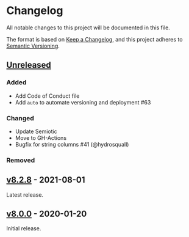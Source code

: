 
# Changelog

All notable changes to this project will be documented in this file.

The format is based on [Keep a Changelog](https://keepachangelog.com/en/1.0.0/),
and this project adheres to [Semantic Versioning](https://semver.org/spec/v2.0.0.html).

## [Unreleased]

### Added

- Add Code of Conduct file
- Add `auto` to automate versioning and deployment #63

### Changed

- Update Semiotic
- Move to GH-Actions
- Bugfix for string columns #41 (@hydrosquall)

### Removed

## [v8.2.8] - 2021-08-01

Latest release.

## [v8.0.0] - 2020-01-20

Initial release.

[Unreleased]: https://github.com/nteract/data-explorer/compare/v8.2.8...HEAD
[v8.2.8]: https://github.com/nteract/data-explorer/releases/tag/v8.2.8
[v8.0.0]: https://github.com/nteract/data-explorer/releases/tag/v8.0.0
